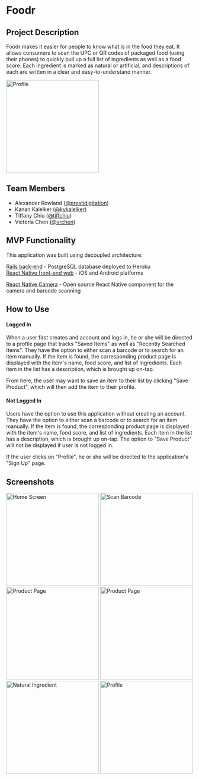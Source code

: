 # Foodr

## Project Description
Foodr makes it easier for people to know what is in the food they eat. It allows consumers to scan the UPC or QR codes of packaged food (using their phones) to quickly pull up a full list of ingredients as well as a food score. Each ingredient is marked as natural or artificial, and descriptions of each are written in a clear and easy-to-understand manner.

<img src="https://user-images.githubusercontent.com/17535817/29544405-ab52cc38-869c-11e7-966c-02b4d4e91587.gif" alt="Profile" width="250">


## Team Members
* Alexander Rowland ([@prestidigitation](http://github.com/prestidigitation))
* Kanan Kalelker ([@kykalelker](http://github.com/kykalelker))
* Tiffany Chiu ([@tiffchiu](http://github.com/tiffchiu))
* Victoria Chen ([@vrchen](http://github.com/vrchen))

## MVP Functionality
This application was built using decoupled architecture:

[Rails back-end](https://github.com/tiffchiu/foodr/tree/master/foodr-backend) - PostgreSQL database deployed to Heroku  
[React Native front-end web](https://github.com/tiffchiu/foodr/tree/master/foodr-backend) - iOS and Android platforms

[React Native Camera](https://github.com/lwansbrough/react-native-camera) - Open source React Native component for the camera and barcode scanning

## How to Use
#### Logged In
When a user first creates and account and logs in, he or she will be directed to a profile page that tracks "Saved Items" as well as "Recently Searched Items". They have the option to either scan a barcode or to search for an item manually. If the item is found, the corresponding product page is displayed with the item's name, food score, and list of ingredients. Each item in the list has a description, which is brought up on-tap.

From here, the user may want to save an item to their list by clicking "Save Product", which will then add the item to their profile.


#### Not Logged In
Users have the option to use this application without creating an account. They have the option to either scan a barcode or to search for an item manually. If the item is found, the corresponding product page is displayed with the item's name, food score, and list of ingredients. Each item in the list has a description, which is brought up on-tap. The option to "Save Product" will not be displayed if user is not logged in.

If the user clicks on "Profile", he or she will be directed to the application's "Sign Up" page.


## Screenshots
<img src="https://user-images.githubusercontent.com/17535817/29544403-ab441242-869c-11e7-8ce1-a9d8ccc7cee2.png" alt="Home Screen" width="250"> <img src="https://user-images.githubusercontent.com/17535817/29544402-ab3f2d5e-869c-11e7-8368-fc4cf729b085.png" alt="Scan Barcode" width="250"> <img src="https://user-images.githubusercontent.com/17535817/29544400-ab3de64c-869c-11e7-8862-186c9fb4c47a.png" alt="Product Page" width="250"> <img src="https://user-images.githubusercontent.com/17535817/29544399-ab3de62e-869c-11e7-88c2-1fcaa4a41ac0.png" alt="Product Page" width="250"> <img src="https://user-images.githubusercontent.com/17535817/29544404-ab469b2a-869c-11e7-8970-0fdd62b97794.png" alt="Natural Ingredient" width="250"> <img src="https://user-images.githubusercontent.com/17535817/29544401-ab3e77e2-869c-11e7-8ab5-9f40f2167c90.png" alt="Profile" width="250">
